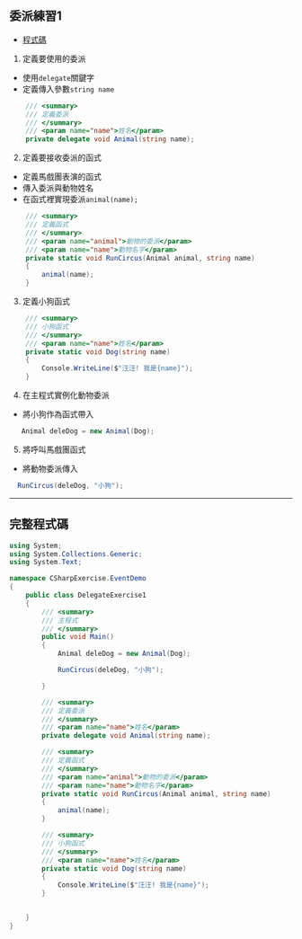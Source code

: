 ## 委派練習1
- [程式碼](https://github.com/LINDuke-Lin/csharp-Exercise/blob/main/csharpExercise/DelegateExercise/delegateExercise1.cs)

1. 定義要使用的委派
- 使用`delegate`關鍵字
- 定義傳入參數`string name`

```csharp
    /// <summary>
    /// 定義委派
    /// </summary>
    /// <param name="name">姓名</param>
    private delegate void Animal(string name);
```

2. 定義要接收委派的函式
- 定義馬戲團表演的函式
- 傳入委派與動物姓名
- 在函式裡實現委派`animal(name);`
```csharp
    /// <summary>
    /// 定義函式
    /// </summary>
    /// <param name="animal">動物的委派</param>
    /// <param name="name">動物名字</param>
    private static void RunCircus(Animal animal, string name)
    {
        animal(name);
    }
```

3. 定義小狗函式
```csharp
    /// <summary>
    /// 小狗函式
    /// </summary>
    /// <param name="name">姓名</param>
    private static void Dog(string name)
    {
        Console.WriteLine($"汪汪! 我是{name}");
    }
```

4. 在主程式實例化動物委派
- 將小狗作為函式帶入
```csharp
   Animal deleDog = new Animal(Dog);
```

5. 將呼叫馬戲團函式
- 將動物委派傳入
```csharp
  RunCircus(deleDog, "小狗");
```

---


## 完整程式碼
```csharp
using System;
using System.Collections.Generic;
using System.Text;

namespace CSharpExercise.EventDemo
{
    public class DelegateExercise1
    {
        /// <summary>
        /// 主程式
        /// </summary>
        public void Main()
        {
            Animal deleDog = new Animal(Dog);

            RunCircus(deleDog, "小狗");

        }

        /// <summary>
        /// 定義委派
        /// </summary>
        /// <param name="name">姓名</param>
        private delegate void Animal(string name);

        /// <summary>
        /// 定義函式
        /// </summary>
        /// <param name="animal">動物的委派</param>
        /// <param name="name">動物名字</param>
        private static void RunCircus(Animal animal, string name)
        {
            animal(name);
        }

        /// <summary>
        /// 小狗函式
        /// </summary>
        /// <param name="name">姓名</param>
        private static void Dog(string name)
        {
            Console.WriteLine($"汪汪! 我是{name}");
        }


    }
}
```